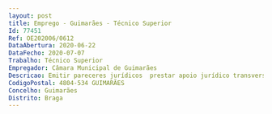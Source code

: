 ```yaml
--- 
layout: post
title: Emprego - Guimarães - Técnico Superior
Id: 77451
Ref: OE202006/0612
DataAbertura: 2020-06-22
DataFecho: 2020-07-07
Trabalho: Técnico Superior
Empregador: Câmara Municipal de Guimarães
Descricao: Emitir pareceres jurídicos  prestar apoio jurídico transversal aos serviços da autarquia. Realizar outras tarefas diretamente relacionadas com a função.
CodigoPostal: 4804-534 GUIMARÃES
Concelho: Guimarães
Distrito: Braga
--- 
```


